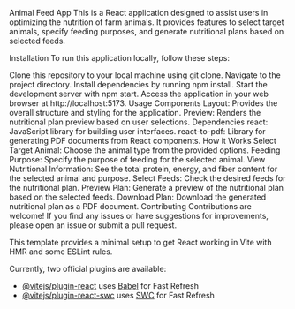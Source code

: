 Animal Feed App
This is a React application designed to assist users in optimizing the nutrition of farm animals. It provides features to select target animals, specify feeding purposes, and generate nutritional plans based on selected feeds.

Installation
To run this application locally, follow these steps:

Clone this repository to your local machine using git clone.
Navigate to the project directory.
Install dependencies by running npm install.
Start the development server with npm start.
Access the application in your web browser at http://localhost:5173.
Usage
Components
Layout: Provides the overall structure and styling for the application.
Preview: Renders the nutritional plan preview based on user selections.
Dependencies
react: JavaScript library for building user interfaces.
react-to-pdf: Library for generating PDF documents from React components.
How it Works
Select Target Animal: Choose the animal type from the provided options.
Feeding Purpose: Specify the purpose of feeding for the selected animal.
View Nutritional Information: See the total protein, energy, and fiber content for the selected animal and purpose.
Select Feeds: Check the desired feeds for the nutritional plan.
Preview Plan: Generate a preview of the nutritional plan based on the selected feeds.
Download Plan: Download the generated nutritional plan as a PDF document.
Contributing
Contributions are welcome! If you find any issues or have suggestions for improvements, please open an issue or submit a pull request.

This template provides a minimal setup to get React working in Vite with HMR and some ESLint rules.

Currently, two official plugins are available:

- [@vitejs/plugin-react](https://github.com/vitejs/vite-plugin-react/blob/main/packages/plugin-react/README.md) uses [Babel](https://babeljs.io/) for Fast Refresh
- [@vitejs/plugin-react-swc](https://github.com/vitejs/vite-plugin-react-swc) uses [SWC](https://swc.rs/) for Fast Refresh
